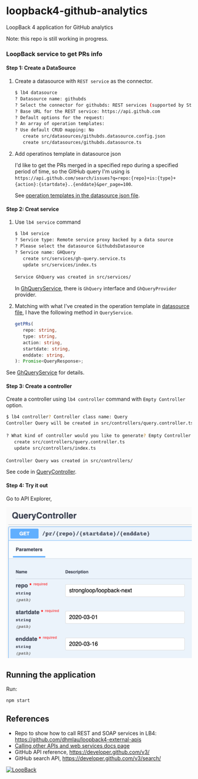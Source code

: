 # loopback4-github-analytics

LoopBack 4 application for GitHub analytics

Note: this repo is still working in progress.

### LoopBack service to get PRs info

#### Step 1: Create a DataSource

1. Create a datasource with `REST service` as the connector.

   ```sh
   $ lb4 datasource
   ? Datasource name: githubds
   ? Select the connector for githubds: REST services (supported by StrongLoop)
   ? Base URL for the REST service: https://api.github.com
   ? Default options for the request:
   ? An array of operation templates:
   ? Use default CRUD mapping: No
      create src/datasources/githubds.datasource.config.json
      create src/datasources/githubds.datasource.ts
   ```

2. Add operatinos template in datasource json

   I'd like to get the PRs merged in a specified repo during a specified period of time, so the GitHub query I'm using is `https://api.github.com/search/issues?q=repo:{repo}+is:{type}+{action}:{startdate}..{enddate}&per_page=100`.

   See [operation templates in the datasource json file](src/datasources/githubds.datasource.json).

#### Step 2: Creat service

1. Use `lb4 service` command

   ```sh
   $ lb4 service
   ? Service type: Remote service proxy backed by a data source
   ? Please select the datasource GithubdsDatasource
   ? Service name: GHQuery
      create src/services/gh-query.service.ts
      update src/services/index.ts

   Service GhQuery was created in src/services/
   ```

   In [GhQueryService](src/services/gh-query.service.ts), there is `GhQuery` interface and `GhQueryProvider` provider.

2. Matching with what I've created in the operation template in [datasource file](src/datasources/githubds.datasource.json), I have the following method in `QueryService`.

   ```ts
   getPRs(
      repo: string,
      type: string,
      action: string,
      startdate: string,
      enddate: string,
   ): Promise<QueryResponse>;
   ```

See [GhQueryService](src/services/gh-query.service.ts) for details.

#### Step 3: Create a controller

Create a controller using `lb4 controller` command with `Empty Controller` option.

```sh
$ lb4 controller? Controller class name: Query
Controller Query will be created in src/controllers/query.controller.ts

? What kind of controller would you like to generate? Empty Controller
   create src/controllers/query.controller.ts
   update src/controllers/index.ts

Controller Query was created in src/controllers/
```

See code in [QueryController](src/controllers/query.controller.ts).

#### Step 4: Try it out

Go to API Explorer,

![](mergedPRQuery.png)

## Running the application

Run:

```sh
npm start
```

## References

- Repo to show how to call REST and SOAP services in LB4: https://github.com/dhmlau/loopback4-external-apis
- [Calling other APIs and web services docs page](https://loopback.io/doc/en/lb4/Calling-other-APIs-and-web-services.html)
- GitHub API reference, https://developer.github.com/v3/
- GitHub search API, https://developer.github.com/v3/search/

[![LoopBack](<https://github.com/strongloop/loopback-next/raw/master/docs/site/imgs/branding/Powered-by-LoopBack-Badge-(blue)-@2x.png>)](http://loopback.io/)

